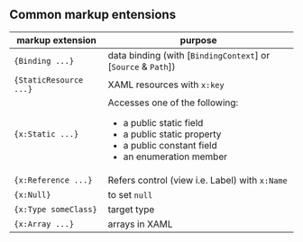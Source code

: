 ## Common markup entensions
| markup extension | purpose |
|------------------|---------|
| `{Binding ...}` | data binding (with [`BindingContext`] or [`Source` & `Path`]) |
| `{StaticResource ...}` | XAML resources with `x:key` |
| `{x:Static ...}` | Accesses one of the following: <ul> <li>a public static field</li> <li>a public static property</li> <li>a public constant field</li> <li>an enumeration member</li> </ul> |
| `{x:Reference ...}` | Refers control (view i.e. Label) with `x:Name` |
| `{x:Null}` | to set `null` |
| `{x:Type someClass}` | target type |
| `{x:Array ...}` | arrays in XAML |
